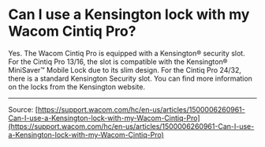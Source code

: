 # Can I use a Kensington lock with my Wacom Cintiq Pro?

Yes. The Wacom Cintiq Pro is equipped with a Kensington® security slot. For the Cintiq Pro 13/16, the slot is compatible with the Kensington® MiniSaver™ Mobile Lock due to its slim design. For the Cintiq Pro 24/32, there is a standard Kensington Security slot. You can find more information on the locks from the Kensington website.

---
Source: [https://support.wacom.com/hc/en-us/articles/1500006260961-Can-I-use-a-Kensington-lock-with-my-Wacom-Cintiq-Pro](https://support.wacom.com/hc/en-us/articles/1500006260961-Can-I-use-a-Kensington-lock-with-my-Wacom-Cintiq-Pro)
